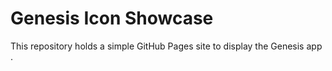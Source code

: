 # Genesis Icon Showcase

This repository holds a simple GitHub Pages site to display the Genesis app .

